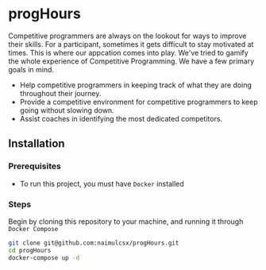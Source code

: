 # progHours

Competitive programmers are always on the lookout for ways to improve their skills. For a participant, sometimes it gets difficult to stay motivated at times. This is where our appcation comes into play. We've tried to gamify the whole experience of Competitive Programming. We have a few primary goals in mind. 

- Help competitive programmers in keeping track of what they are doing throughout their journey.
- Provide a competitive environment for competitive programmers to keep going without slowing down.
- Assist coaches in identifying the most dedicated competitors.

## Installation

### Prerequisites

- To run this project, you must have `Docker` installed

### Steps

Begin by cloning this repository to your machine, and running it through `Docker Compose`

```bash
git clone git@github.com:naimulcsx/progHours.git
cd progHours
docker-compose up -d
```
